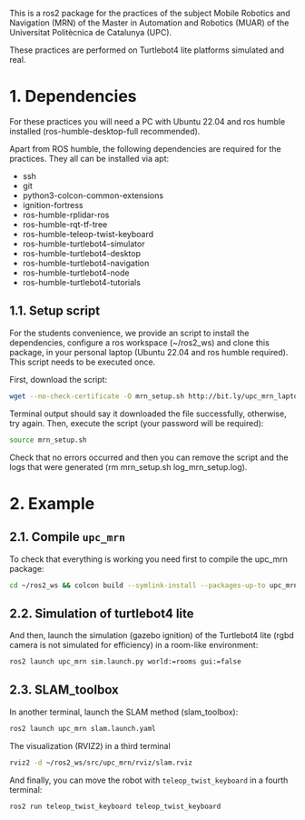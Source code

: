 This is a ros2 package for the practices of the subject Mobile Robotics and Navigation (MRN) of the Master in Automation and Robotics (MUAR) of the Universitat Politècnica de Catalunya (UPC).

These practices are performed on Turtlebot4 lite platforms simulated and real.

# 1. Dependencies

For these practices you will need a PC with Ubuntu 22.04 and ros humble installed (ros-humble-desktop-full recommended).

Apart from ROS humble, the following dependencies are required for the practices. They all can be installed via apt:
- ssh
- git
- python3-colcon-common-extensions
- ignition-fortress
- ros-humble-rplidar-ros 
- ros-humble-rqt-tf-tree
- ros-humble-teleop-twist-keyboard
- ros-humble-turtlebot4-simulator 
- ros-humble-turtlebot4-desktop 
- ros-humble-turtlebot4-navigation 
- ros-humble-turtlebot4-node 
- ros-humble-turtlebot4-tutorials

## 1.1. Setup script

For the students convenience, we provide an script to install the dependencies, configure a ros workspace (~/ros2_ws) and clone this package, in your personal laptop (Ubuntu 22.04 and ros humble required).
This script needs to be executed once. 

First, download the script:

```bash
wget --no-check-certificate -O mrn_setup.sh http://bit.ly/upc_mrn_laptop
```

Terminal output should say it downloaded the file successfully, otherwise, try again. 
Then, execute the script (your password will be required):

```bash
source mrn_setup.sh
```

Check that no errors occurred and then you can remove the script and the logs that were generated (rm mrn_setup.sh log_mrn_setup.log).

# 2. Example

## 2.1. Compile `upc_mrn`

To check that everything is working you need first to compile the upc_mrn package:

```bash
cd ~/ros2_ws && colcon build --symlink-install --packages-up-to upc_mrn
```

## 2.2. Simulation of turtlebot4 lite

And then, launch the simulation (gazebo ignition) of the Turtlebot4 lite (rgbd camera is not simulated for efficiency) in a room-like environment:

```bash
ros2 launch upc_mrn sim.launch.py world:=rooms gui:=false
```

## 2.3. SLAM_toolbox

In another terminal, launch the SLAM method (slam_toolbox):

```bash
ros2 launch upc_mrn slam.launch.yaml
```

The visualization (RVIZ2) in a third terminal

```bash
rviz2 -d ~/ros2_ws/src/upc_mrn/rviz/slam.rviz
```

And finally, you can move the robot with `teleop_twist_keyboard` in a fourth terminal:

```bash
ros2 run teleop_twist_keyboard teleop_twist_keyboard
```
